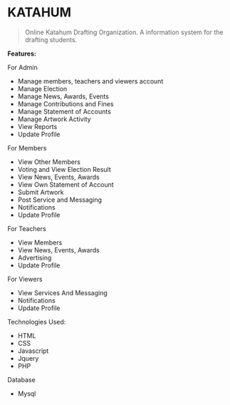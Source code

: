 # KATAHUM

> Online Katahum Drafting Organization. A information system for the drafting students.

**Features:**

For Admin
- Manage members, teachers and viewers account
- Manage Election
- Manage News, Awards, Events
- Manage Contributions and Fines
- Manage Statement of Accounts
- Manage Artwork Activity
- View Reports
- Update Profile

For Members
- View Other Members
- Voting and View Election Result
- View News, Events, Awards
- View Own Statement of Account
- Submit Artwork
- Post Service and Messaging
- Notifications
- Update Profile

For Teachers
- View Members
- View News, Events, Awards
- Advertising
- Update Profile

For Viewers
- View Services And Messaging
- Notifications
- Update Profile

Technologies Used:
- HTML
- CSS
- Javascript
- Jquery
- PHP

Database
- Mysql

